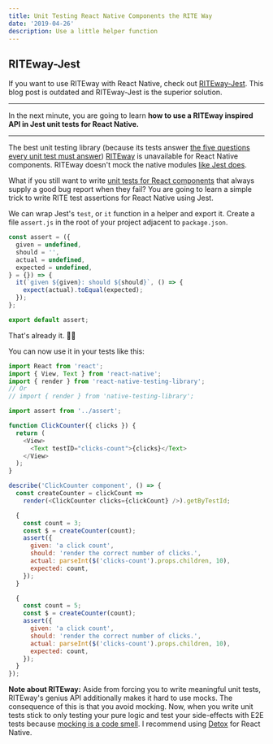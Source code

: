 ```yaml
---
title: Unit Testing React Native Components the RITE Way
date: '2019-04-26'
description: Use a little helper function
---
```


## RITEway-Jest

If you want to use RITEway with React Native, check out [RITEway-Jest](https://github.com/janhesters/riteway-jest). This blog post is outdated and RITEway-Jest is the superior solution.

---

In the next minute, you are going to learn **how to use a RITEway inspired API in Jest unit tests for React Native.**

---

The best unit testing library (because its tests answer [the five questions every unit test must answer](https://medium.com/javascript-scene/rethinking-unit-test-assertions-55f59358253f)) [RITEway](https://github.com/ericelliott/riteway) is unavailable for React Native components. RITEway doesn't mock the native modules [like Jest does](https://github.com/facebook/react-native/blob/master/jest/setup.js).

What if you still want to write [unit tests for React components](https://medium.com/javascript-scene/unit-testing-react-components-aeda9a44aae2) that always supply a good bug report when they fail? You are going to learn a simple trick to write RITE test assertions for React Native using Jest.

We can wrap Jest's `test`, or `it` function in a helper and export it. Create a file `assert.js` in the root of your project adjacent to `package.json`.

```js
const assert = ({
  given = undefined,
  should = '',
  actual = undefined,
  expected = undefined,
} = {}) => {
  it(`given ${given}: should ${should}`, () => {
    expect(actual).toEqual(expected);
  });
};

export default assert;
```

That's already it. 👌🏻

You can now use it in your tests like this:

```js
import React from 'react';
import { View, Text } from 'react-native';
import { render } from 'react-native-testing-library';
// Or
// import { render } from 'native-testing-library';

import assert from '../assert';

function ClickCounter({ clicks }) {
  return (
    <View>
      <Text testID="clicks-count">{clicks}</Text>
    </View>
  );
}

describe('ClickCounter component', () => {
  const createCounter = clickCount =>
    render(<ClickCounter clicks={clickCount} />).getByTestId;

  {
    const count = 3;
    const $ = createCounter(count);
    assert({
      given: 'a click count',
      should: 'render the correct number of clicks.',
      actual: parseInt($('clicks-count').props.children, 10),
      expected: count,
    });
  }

  {
    const count = 5;
    const $ = createCounter(count);
    assert({
      given: 'a click count',
      should: 'render the correct number of clicks.',
      actual: parseInt($('clicks-count').props.children, 10),
      expected: count,
    });
  }
});
```

**Note about RITEway:** Aside from forcing you to write meaningful unit tests, RITEway's genius API additionally makes it hard to use mocks. The consequence of this is that you avoid mocking. Now, when you write unit tests stick to only testing your pure logic and test your side-effects with E2E tests because [mocking is a code smell](https://medium.com/javascript-scene/mocking-is-a-code-smell-944a70c90a6a). I recommend using [Detox](https://github.com/wix/Detox) for React Native.
